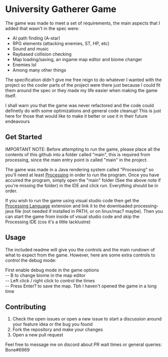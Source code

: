University Gatherer Game
=====================================

The game was made to meet a set of requirements, the main aspects that I added that wasn't in the spec were:

- AI path finding (A-star)
- RPG elements (attacking enemies, ST, HP, etc)
- Sound and music
- Raybased collision checking
- Map loading/saving, an ingame map editor and biome changer
- Enemies lol
- Among many other things

The specification didn't give me free reign to do whatever I wanted with the project so the cooler parts of the project were there just because I could fit them around the spec or they made my life easier when making the game itself.

I shall warn you that the game was never refactored and the code could definetly do with some optimizations and general code cleanup! This is just here for those that would like to make it better or use it in their future endeavours 


Get Started
------------
IMPORTANT NOTE: Before attempting to run the game, please place all the contents of this github into a folder called "main", this is required from processing, since the main entry point is called "main" in the project.

The game was made in a Java rendering system called "Processing" so you'll need at least [Processing](https://processing.org/download/) in order to run the program. Once you have accuired the program, simply open the "main" folder (See the above note if you're missing the folder) in the IDE and click run. Everything should be in order.


If you wish to run the game using visual studio code then get the  [Processing Language](https://marketplace.visualstudio.com/items?itemName=Tobiah.language-pde) extension and link it to the downloaded processing-java file (not needed if installed in PATH, or on linux/mac? maybe). Then you can start the game from inside of visual studio code and skip the Processing IDE (cos it's a little lacklustre)


Usage
----

The included readme will give you the controls and the main rundown of what to expect from the game. However, here are some extra controls to control the debug mode:

First enable debug mode in the game options  
-- B to change biome in the map editor  
-- Left click / right click to control the times  
-- Press Enter? to save the map. Tbh I haven't opened the game in a long time 



Contributing
------------

1. Check the open issues or open a new issue to start a discussion around
   your feature idea or the bug you found
2. Fork the repository and make your changes
3. Open a new pull request

Feel free to message me on discord about PR wait times or general queries: Bone#6969

